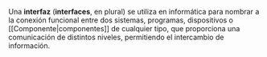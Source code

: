 Una **interfaz** (**interfaces**, en plural) se utiliza en informática para nombrar a la conexión funcional entre dos sistemas, programas, dispositivos o [[Componente|componentes]] de cualquier tipo, que proporciona una comunicación de distintos niveles, permitiendo el intercambio de información.